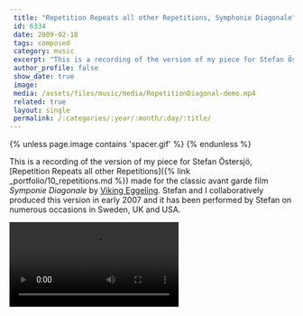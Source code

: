 ```yaml
---
 title: "Repetition Repeats all other Repetitions, Symphonie Diagonale"
 id: 6334
 date: 2009-02-18
 tags: composed
 category: music
 excerpt: "This is a recording of the version of my piece for Stefan Östersjö, Repetition Repeats all other Repetitions made for the classic avant garde film Symponie Diagonale by Viking Eggeling. Stefan and I..."
 author_profile: false
 show_date: true
 image: 
 media: /assets/files/music/media/RepetitionDiagonal-demo.mp4
 related: true
 layout: single
 permalink: /:categories/:year/:month/:day/:title/
---
```

{% unless page.image contains 'spacer.gif' %}
{% endunless %}

This is a recording of the version of my piece for Stefan Östersjö, [Repetition Repeats all other Repetitions]({% link _portfolio/10_repetitions.md %}) made for the classic avant garde film <em>Symponie Diagonale</em> by <a href="en.wikipedia.org/wiki/Viking_Eggeling">Viking Eggeling</a>. Stefan and I collaboratively produced this version in early 2007 and it has been performed by Stefan on numerous occasions in Sweden, UK and USA.


![](/assets/files/music/media/RepetitionDiagonal-demo.mp4)
